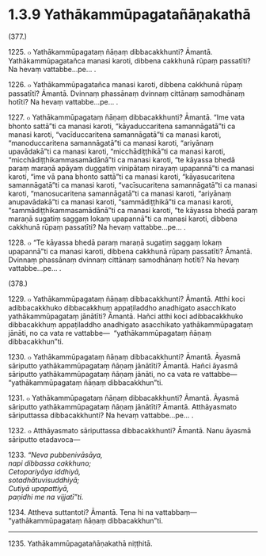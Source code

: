 # 1.3.9 Yathākammūpagatañāṇakathā

(377.)

1225\. ๐ Yathākammūpagataṃ ñāṇaṃ dibbacakkhunti? Āmantā. Yathākammūpagatañca manasi karoti, dibbena cakkhunā rūpaṃ passatīti? Na hevaṃ vattabbe…pe… .

1226\. ๐ Yathākammūpagatañca manasi karoti, dibbena cakkhunā rūpaṃ passatīti? Āmantā. Dvinnaṃ phassānaṃ dvinnaṃ cittānaṃ samodhānaṃ hotīti? Na hevaṃ vattabbe…pe… .

1227\. ๐ Yathākammūpagataṃ ñāṇaṃ dibbacakkhunti? Āmantā. “Ime vata bhonto sattā”ti ca manasi karoti, “kāyaduccaritena samannāgatā”ti ca manasi karoti, “vacīduccaritena samannāgatā”ti ca manasi karoti, “manoduccaritena samannāgatā”ti ca manasi karoti, “ariyānaṃ upavādakā”ti ca manasi karoti, “micchādiṭṭhikā”ti ca manasi karoti, “micchādiṭṭhikammasamādānā”ti ca manasi karoti, “te kāyassa bhedā paraṃ maraṇā apāyaṃ duggatiṃ vinipātaṃ nirayaṃ upapannā”ti ca manasi karoti, “ime vā pana bhonto sattā”ti ca manasi karoti, “kāyasucaritena samannāgatā”ti ca manasi karoti, “vacīsucaritena samannāgatā”ti ca manasi karoti, “manosucaritena samannāgatā”ti ca manasi karoti, “ariyānaṃ anupavādakā”ti ca manasi karoti, “sammādiṭṭhikā”ti ca manasi karoti, “sammādiṭṭhikammasamādānā”ti ca manasi karoti, “te kāyassa bhedā paraṃ maraṇā sugatiṃ saggaṃ lokaṃ upapannā”ti ca manasi karoti, dibbena cakkhunā rūpaṃ passatīti? Na hevaṃ vattabbe…pe… .

1228\. ๐ “Te kāyassa bhedā paraṃ maraṇā sugatiṃ saggaṃ lokaṃ upapannā”ti ca manasi karoti, dibbena cakkhunā rūpaṃ passatīti? Āmantā. Dvinnaṃ phassānaṃ dvinnaṃ cittānaṃ samodhānaṃ hotīti? Na hevaṃ vattabbe…pe… .

(378.)

1229\. ๐ Yathākammūpagataṃ ñāṇaṃ dibbacakkhunti? Āmantā. Atthi koci adibbacakkhuko dibbacakkhuṃ appaṭiladdho anadhigato asacchikato yathākammūpagataṃ jānātīti? Āmantā. Hañci atthi koci adibbacakkhuko dibbacakkhuṃ appaṭiladdho anadhigato asacchikato yathākammūpagataṃ jānāti, no ca vata re vattabbe—  “yathākammūpagataṃ ñāṇaṃ dibbacakkhun”ti.

1230\. ๐ Yathākammūpagataṃ ñāṇaṃ dibbacakkhunti? Āmantā. Āyasmā sāriputto yathākammūpagataṃ ñāṇaṃ jānātīti? Āmantā. Hañci āyasmā sāriputto yathākammūpagataṃ ñāṇaṃ jānāti, no ca vata re vattabbe—  “yathākammūpagataṃ ñāṇaṃ dibbacakkhun”ti.

1231\. ๐ Yathākammūpagataṃ ñāṇaṃ dibbacakkhunti? Āmantā. Āyasmā sāriputto yathākammūpagataṃ ñāṇaṃ jānātīti? Āmantā. Atthāyasmato sāriputtassa dibbacakkhunti? Na hevaṃ vattabbe…pe… .

1232\. ๐ Atthāyasmato sāriputtassa dibbacakkhunti? Āmantā. Nanu āyasmā sāriputto etadavoca—

1233\. _“Neva pubbenivāsāya,_  
_napi dibbassa cakkhuno;_  
_Cetopariyāya iddhiyā,_  
_sotadhātuvisuddhiyā;_  
_Cutiyā upapattiyā,_  
_paṇidhi me na vijjatī”ti._  

1234\. Attheva suttantoti? Āmantā. Tena hi na vattabbaṃ—  “yathākammūpagataṃ ñāṇaṃ dibbacakkhun”ti.

---

1235\. Yathākammūpagatañāṇakathā niṭṭhitā.
